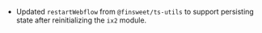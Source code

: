 - Updated `restartWebflow` from `@finsweet/ts-utils` to support persisting state after reinitializing the `ix2` module.

